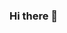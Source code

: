 ### Hi there 👋

<!--
**Hotaruban/Hotaruban** is a ✨ _special_ ✨ repository because its `README.md` (this file) appears on your GitHub profile.

Here are some ideas to get you started:

- 🔭 I’m currently working on nothing
- 🌱 I’m currently learning coding C / using terminal / Vim / Git and Github and more
- 👯 I’m looking to collaborate on nothing for now
- 🤔 I’m looking for help with everything 
- 💬 Ask me about my goals
- 📫 How to reach me in Bangkok
- ⚡ Fun fact: I love retrogaming
